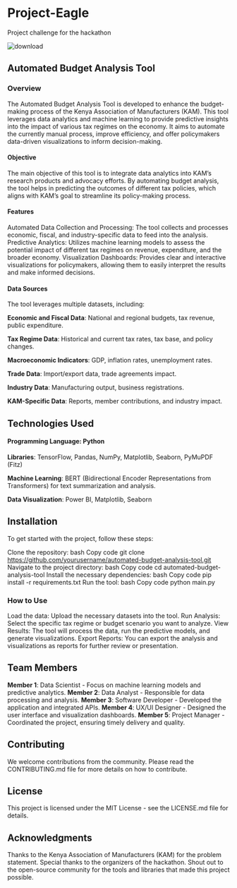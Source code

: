 # Project-Eagle
Project challenge for the hackathon

![download](https://github.com/user-attachments/assets/e5189e22-f2aa-4fce-8ca5-4a3c89575de9)

## Automated Budget Analysis Tool

### Overview
The Automated Budget Analysis Tool is developed to enhance the budget-making process of the Kenya Association of Manufacturers (KAM). This tool leverages data analytics and machine learning to provide predictive insights into the impact of various tax regimes on the economy. It aims to automate the currently manual process, improve efficiency, and offer policymakers data-driven visualizations to inform decision-making.

#### Objective
The main objective of this tool is to integrate data analytics into KAM’s research products and advocacy efforts. By automating budget analysis, the tool helps in predicting the outcomes of different tax policies, which aligns with KAM’s goal to streamline its policy-making process.

#### Features
Automated Data Collection and Processing: The tool collects and processes economic, fiscal, and industry-specific data to feed into the analysis.
Predictive Analytics: Utilizes machine learning models to assess the potential impact of different tax regimes on revenue, expenditure, and the broader economy.
Visualization Dashboards: Provides clear and interactive visualizations for policymakers, allowing them to easily interpret the results and make informed decisions.

#### Data Sources
The tool leverages multiple datasets, including:

**Economic and Fiscal Data**: National and regional budgets, tax revenue, public expenditure.

**Tax Regime Data**: Historical and current tax rates, tax base, and policy changes.

**Macroeconomic Indicators**: GDP, inflation rates, unemployment rates.

**Trade Data**: Import/export data, trade agreements impact.

**Industry Data**: Manufacturing output, business registrations.

**KAM-Specific Data**: Reports, member contributions, and industry impact.

## Technologies Used

#### Programming Language: Python

**Libraries**: TensorFlow, Pandas, NumPy, Matplotlib, Seaborn, PyMuPDF (Fitz)

**Machine Learning**: BERT (Bidirectional Encoder Representations from Transformers) for text summarization and analysis.

**Data Visualization**: Power BI, Matplotlib, Seaborn

## Installation

To get started with the project, follow these steps:

Clone the repository:
bash
Copy code
git clone https://github.com/yourusername/automated-budget-analysis-tool.git
Navigate to the project directory:
bash
Copy code
cd automated-budget-analysis-tool
Install the necessary dependencies:
bash
Copy code
pip install -r requirements.txt
Run the tool:
bash
Copy code
python main.py

### How to Use
Load the data: Upload the necessary datasets into the tool.
Run Analysis: Select the specific tax regime or budget scenario you want to analyze.
View Results: The tool will process the data, run the predictive models, and generate visualizations.
Export Reports: You can export the analysis and visualizations as reports for further review or presentation.

## Team Members
**Member 1**: Data Scientist - Focus on machine learning models and predictive analytics.
**Member 2**: Data Analyst - Responsible for data processing and analysis.
**Member 3**: Software Developer - Developed the application and integrated APIs.
**Member 4**: UX/UI Designer - Designed the user interface and visualization dashboards.
**Member 5**: Project Manager - Coordinated the project, ensuring timely delivery and quality.

## Contributing
We welcome contributions from the community. Please read the CONTRIBUTING.md file for more details on how to contribute.

## License
This project is licensed under the MIT License - see the LICENSE.md file for details.

## Acknowledgments
Thanks to the Kenya Association of Manufacturers (KAM) for the problem statement.
Special thanks to the organizers of the hackathon.
Shout out to the open-source community for the tools and libraries that made this project possible.
